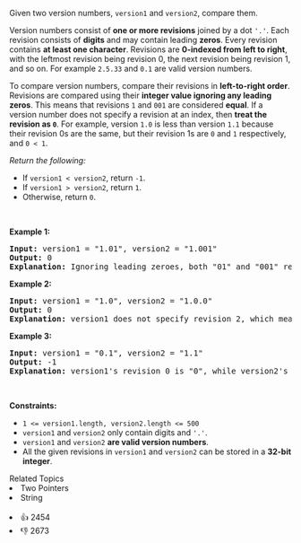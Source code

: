 <p>Given two version numbers,&nbsp;<code>version1</code> and <code>version2</code>, compare them.</p>

<ul> 
</ul>

<p>Version numbers consist of <strong>one or more revisions</strong> joined by a dot&nbsp;<code>'.'</code>. Each revision&nbsp;consists of <strong>digits</strong>&nbsp;and may contain leading <strong>zeros</strong>. Every revision contains <strong>at least one character</strong>. Revisions are <strong>0-indexed from left to right</strong>, with the leftmost revision being revision 0, the next revision being revision 1, and so on. For example&nbsp;<code>2.5.33</code>&nbsp;and&nbsp;<code>0.1</code>&nbsp;are valid version numbers.</p>

<p>To compare version numbers, compare their revisions in <strong>left-to-right order</strong>. Revisions are compared using their&nbsp;<strong>integer value ignoring any leading zeros</strong>. This means that revisions&nbsp;<code>1</code>&nbsp;and&nbsp;<code>001</code>&nbsp;are considered&nbsp;<strong>equal</strong>. If a version number does not specify a revision at an index, then&nbsp;<strong>treat the revision as&nbsp;<code>0</code></strong>. For example, version&nbsp;<code>1.0</code> is less than version&nbsp;<code>1.1</code>&nbsp;because their revision 0s are the same, but their revision 1s are&nbsp;<code>0</code>&nbsp;and&nbsp;<code>1</code>&nbsp;respectively, and&nbsp;<code>0 &lt; 1</code>.</p>

<p><em>Return the following:</em></p>

<ul> 
 <li>If <code>version1 &lt; version2</code>, return <code>-1</code>.</li> 
 <li>If <code>version1 &gt; version2</code>, return <code>1</code>.</li> 
 <li>Otherwise, return <code>0</code>.</li> 
</ul>

<p>&nbsp;</p> 
<p><strong class="example">Example 1:</strong></p>

<pre>
<strong>Input:</strong> version1 = "1.01", version2 = "1.001"
<strong>Output:</strong> 0
<strong>Explanation:</strong> Ignoring leading zeroes, both "01" and "001" represent the same integer "1".
</pre>

<p><strong class="example">Example 2:</strong></p>

<pre>
<strong>Input:</strong> version1 = "1.0", version2 = "1.0.0"
<strong>Output:</strong> 0
<strong>Explanation:</strong> version1 does not specify revision 2, which means it is treated as "0".
</pre>

<p><strong class="example">Example 3:</strong></p>

<pre>
<strong>Input:</strong> version1 = "0.1", version2 = "1.1"
<strong>Output:</strong> -1
<strong>Explanation:</strong> version1's revision 0 is "0", while version2's revision 0 is "1". 0 &lt; 1, so version1 &lt; version2.
</pre>

<p>&nbsp;</p> 
<p><strong>Constraints:</strong></p>

<ul> 
 <li><code>1 &lt;= version1.length, version2.length &lt;= 500</code></li> 
 <li><code>version1</code> and <code>version2</code>&nbsp;only contain digits and <code>'.'</code>.</li> 
 <li><code>version1</code> and <code>version2</code>&nbsp;<strong>are valid version numbers</strong>.</li> 
 <li>All the given revisions in&nbsp;<code>version1</code> and <code>version2</code>&nbsp;can be stored in&nbsp;a&nbsp;<strong>32-bit integer</strong>.</li> 
</ul>

<div><div>Related Topics</div><div><li>Two Pointers</li><li>String</li></div></div><br><div><li>👍 2454</li><li>👎 2673</li></div>